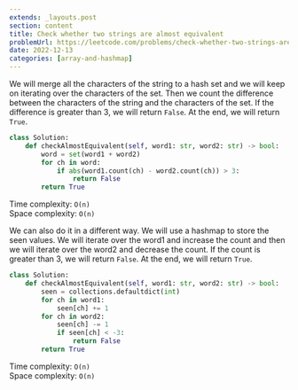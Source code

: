 ```yaml
---
extends: _layouts.post
section: content
title: Check whether two strings are almost equivalent
problemUrl: https://leetcode.com/problems/check-whether-two-strings-are-almost-equivalent/
date: 2022-12-13
categories: [array-and-hashmap]
---
```


We will merge all the characters of the string to a hash set and we will keep on iterating over the characters of the set. Then we count the difference between the characters of the string and the characters of the set. If the difference is greater than 3, we will return `False`. At the end, we will return `True`.

```python
class Solution:
    def checkAlmostEquivalent(self, word1: str, word2: str) -> bool:
        word = set(word1 + word2)
        for ch in word:
            if abs(word1.count(ch) - word2.count(ch)) > 3:
                return False
        return True
```

Time complexity: `O(n)` <br/>
Space complexity: `O(n)`

We can also do it in a different way. We will use a hashmap to store the seen values. We will iterate over the word1 and increase the count and then we will iterate over the word2 and decrease the count. If the count is greater than 3, we will return `False`. At the end, we will return `True`.

```python
class Solution:
    def checkAlmostEquivalent(self, word1: str, word2: str) -> bool:
        seen = collections.defaultdict(int)
        for ch in word1:
            seen[ch] += 1
        for ch in word2:
            seen[ch] -= 1
            if seen[ch] < -3:
                return False
        return True
```

Time complexity: `O(n)` <br/>
Space complexity: `O(n)`